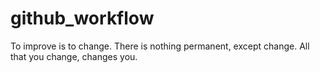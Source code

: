 # github_workflow

To improve is to change.
There is nothing permanent, except change.
All that you change, changes you.
